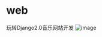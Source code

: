 # web
玩转Django2.0音乐网站开发
![image](https://github.com/firehanh/web/blob/master/images/QQ%E5%9B%BE%E7%89%8720191010095657.png)
